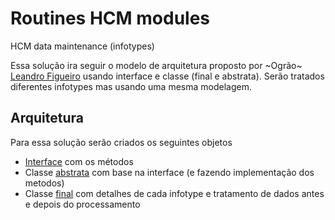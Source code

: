 # Routines HCM modules
HCM data maintenance (infotypes)

Essa solução ira seguir o modelo de arquitetura proposto por ~Ogrão~ [Leandro Figueiro](https://www.linkedin.com/in/leandro-figueiredo-09560113/) usando interface e classe (final e abstrata). Serão tratados diferentes infotypes mas usando uma mesma modelagem.

## Arquitetura ##

Para essa solução serão criados os seguintes objetos

- [Interface](https://github.com/edmilson-nascimento/hcm/blob/main/class/yif_hcm_elo_data_maintenance.abap) com os métodos
- Classe [abstrata](https://github.com/edmilson-nascimento/hcm/blob/main/class/ycl_hcm_elo_infotypes.abap) com base na interface (e fazendo implementação dos metodos)
- Classe [final](https://github.com/edmilson-nascimento/hcm/blob/main/class/ycl_hcm_elo_maintenance.abap) com detalhes de cada infotype e tratamento de dados antes e depois do processamento
